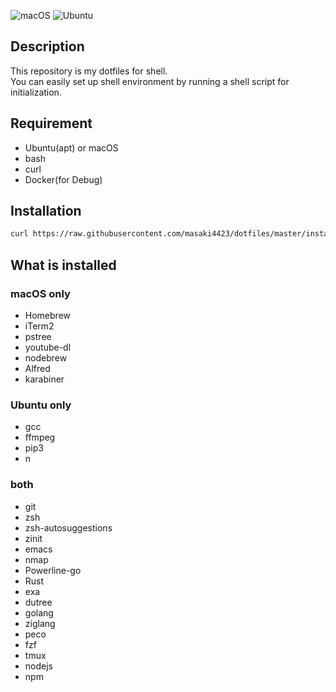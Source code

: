 ![macOS](https://github.com/masaki4423/dotfiles/actions/workflows/macos.yml/badge.svg)
![Ubuntu](https://github.com/masaki4423/dotfiles/actions/workflows/ubuntu.yml/badge.svg)

## Description
This repository is my dotfiles for shell.  
You can easily set up shell environment by running a shell script for initialization.

## Requirement

- Ubuntu(apt) or macOS
- bash
- curl
- Docker(for Debug)

## Installation

```bash
curl https://raw.githubusercontent.com/masaki4423/dotfiles/master/install.sh | bash
```

## What is installed

### macOS only

- Homebrew
- iTerm2
- pstree
- youtube-dl
- nodebrew
- Alfred
- karabiner

### Ubuntu only
- gcc
- ffmpeg
- pip3
- n

### both
- git
- zsh
- zsh-autosuggestions
- zinit
- emacs
- nmap
- Powerline-go
- Rust
- exa
- dutree
- golang
- ziglang
- peco
- fzf
- tmux
- nodejs
- npm
